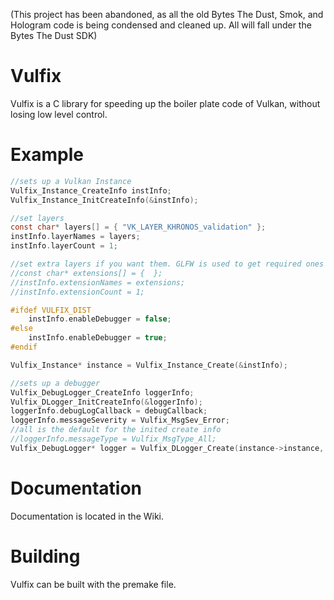(This project has been abandoned, as all the old Bytes The Dust, Smok, and Hologram code is being condensed and cleaned up. All will fall under the Bytes The Dust SDK)

# Vulfix
Vulfix is a C library for speeding up the boiler plate code of Vulkan, without losing low level control.

# Example

```c
//sets up a Vulkan Instance
Vulfix_Instance_CreateInfo instInfo;
Vulfix_Instance_InitCreateInfo(&instInfo);

//set layers
const char* layers[] = { "VK_LAYER_KHRONOS_validation" };
instInfo.layerNames = layers;
instInfo.layerCount = 1;

//set extra layers if you want them. GLFW is used to get required ones
//const char* extensions[] = {  };
//instInfo.extensionNames = extensions;
//instInfo.extensionCount = 1;

#ifdef VULFIX_DIST
	instInfo.enableDebugger = false;
#else
	instInfo.enableDebugger = true;
#endif

Vulfix_Instance* instance = Vulfix_Instance_Create(&instInfo);

//sets up a debugger
Vulfix_DebugLogger_CreateInfo loggerInfo;
Vulfix_DLogger_InitCreateInfo(&loggerInfo);
loggerInfo.debugLogCallback = debugCallback;
loggerInfo.messageSeverity = Vulfix_MsgSev_Error;
//all is the default for the inited create info
//loggerInfo.messageType = Vulfix_MsgType_All;
Vulfix_DebugLogger* logger = Vulfix_DLogger_Create(instance->instance, &loggerInfo);
```

# Documentation
Documentation is located in the Wiki.

# Building
Vulfix can be built with the premake file.
